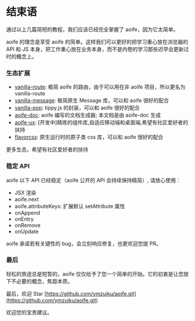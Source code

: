 # 结束语

通过以上几篇简短的教程，我们应该已经完全掌握了 aoife，因为它太简单。

aoife 的理念是享受 aoife 的简单。这样我们可以更好的把学习重心放在浏览器的 API 和 JS 本身，把工作重心放在业务本身，而不是内卷的学习那些迟早会更新过时的概念上。

### 生态扩展

- [vanilla-route](https://github.com/ymzuiku/vanilla-route.git): 极简 aoife 的路由，由于可以用在非 aoife 项目，所以更名为 vanilla-route
- [vanilla-message](https://github.com/ymzuiku/vanilla-message.git): 极简原生 Message 库，可以和 aoife 很好的配合
- [vanilla-pop](https://github.com/ymzuiku/vanilla-pop.git): tippy.js 的封装，可以和 aoife 很好的配合
- [aoife-doc](https://github.com/ymzuiku/aoife-doc.git): aoife 编写的文档生成器; 本文档是由 aoife-doc 生成
- [aoife-ux](https://github.com/ymzuiku/aoife-ux.git): [开发中]精炼的组件库,自适应移动端和桌面端,希望有社区爱好者的扶持
- [flavorcss](https://github.com/ymzuiku/flavorcss.git): 原生运行时的原子类 css 库，可以和 aoife 很好的配合

更多生态，希望有社区爱好者的扶持

### 稳定 API

aoife 以下 API 已经稳定（aoife 公开的 API 会持续保持精简）, 请放心使用：

- JSX 渲染
- aoife.next
- aoife.attributeKeys: 扩展默认 setAttribute 属性
- onAppend
- onEntry
- onRemove
- onUpdate

aoife 承诺若有关键性的 bug，会立刻响应修复，也更欢迎您提 PR。

### 最后

轻松的旅途总是短暂的，aoife 仅仅给予了您一个简单的开始。它的初衷是让您放下不必要的概念，焦距本质。

最后，欢迎 Star [https://github.com/ymzuiku/aoife.git](https://github.com/ymzuiku/aoife.git)

欢迎您的宝贵建议。
